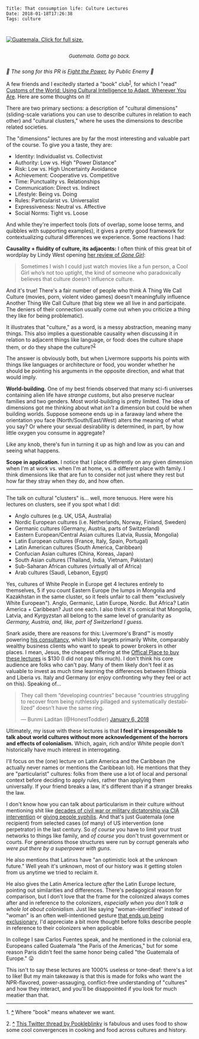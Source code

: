     Title: That consumption life: Culture Lectures
    Date: 2018-01-18T17:26:38
    Tags: culture

<div class="caption-img-block" style="margin: 25px auto">
  <a href="/img/2018/1/guatemala_market.jpg" target="blank">
  <img src="/img/2018/1/guatemala_market_THUMB.jpg" alt="Guatemala. Click for full size." style="margin: 15px auto;" /></a>
<p style="font-style: italic; text-align: center; font-size: small">Guatemala. Gotta go back.</p>
</div>

_🎵 The song for this PR is [Fight the Power][9], by Public Enemy 🎵_

A few friends and I excitedly started a "book"
club<sup id="place1"><a href="#footnote1">1</a></sup>, for which I "read"
[Customs of the World: Using Cultural Intelligence to Adapt, Wherever You
Are][1]. Here are some thoughts on it!

<!-- more -->

There are two primary sections: a description of "cultural dimensions"
(sliding-scale variations you can use to describe cultures in relation to each
other) and "cultural clusters," where he uses the dimensions to describe
related societies.

The "dimensions" lectures are by far the most interesting and valuable part of
the course. To give you a taste, they are:

- Identity: Individualist vs. Collectivist
- Authority: Low vs. High "Power Distance"
- Risk: Low vs. High Uncertainty Avoidance
- Achievement: Cooperative vs. Competitive
- Time: Punctuality vs. Relationships
- Communication: Direct vs. Indirect
- Lifestyle: Being vs. Doing
- Rules: Particularist vs. Universalist
- Expressiveness: Neutral vs. Affective
- Social Norms: Tight vs. Loose

And while they're imperfect tools (lots of overlap, some loose terms, and
quibbles with supporting examples), it gives a pretty good framework for
contextualizing cultural differences we experience. Some reactions I had:

**Causality + fluidity of culture, its adjacents:** I often think of this great
bit of wordplay by Lindy West opening [her review of _Gone Girl_][2]:

> Sometimes I wish I could just watch movies like a fun person, a Cool Girl
> who’s not too uptight, the kind of someone who paradoxically believes that
> culture doesn’t influence culture.

And it's true! There's a fair number of people who think A Thing We Call Culture
(movies, porn, violent video games) doesn't meaningfully influence Another Thing
We Call Culture (that big stew we all live in and participate. The deniers of
their connection usually come out when you criticize a thing they like for being
problematic).

It illustrates that "culture," as a word, is a messy abstraction, meaning many
things. This also implies a questionable causality when discussing it in
relation to adjacent things like language, or food: does the culture shape them,
or do they shape the culture?<sup id="place2"><a href="#footnote2">2</a></sup>

The answer is obviously both, but when Livermore supports his points with
things like languages or architecture or food, you wonder whether he should be
pointing his arguments in the opposite direction, and what that would imply.

**World-building.** One of my best friends observed that many sci-fi
universes containing alien life have _strange customs_, but also preserve
nuclear families and two genders. Most world-building is pretty limited. The
idea of dimensions got me thinking about what _isn't_ a dimension but could be
when building worlds. Suppose someone ends up in a faraway land where the
orientation you face (North/South/East/West) alters the meaning of what you say?
Or where your sexual desirability is determined, in part, by how little oxygen
you consume in aggregate?

Like any knob, there's fun in turning it up as high and low as you can and
seeing what happens.

**Scope in application.** I notice that I place differently on any given
dimension when I'm at work vs. when I'm at home, vs. a different place with
family. I think dimensions like that are fun to consider not just where they
rest but how far they stray when they do, and how often.

---

The talk on cultural "clusters" is… well, more tenuous. Here were his lectures
on clusters, see if you spot what I did:

- Anglo cultures (e.g. UK, USA, Australia)
- Nordic European cultures (i.e. Netherlands, Norway, Finland, Sweden)
- Germanic cultures (Germany, Austria, parts of Switzerland)
- Eastern European/Central Asian cultures (Latvia, Russia, Mongolia)
- Latin European cultures (France, Italy, Spain, Portugal)
- Latin American cultures (South America, Caribbean)
- Confucian Asian cultures (China, Koreas, Japan)
- South Asian cultures (Thailand, India, Vietnam, Pakistan)
- Sub-Saharan African cultures (virtually all of Africa)
- Arab cultures (Saudi, Lebanon, Egypt)

Yes, cultures of White People in Europe get 4 lectures entirely to
themselves, 5 if you count Eastern Europe (he lumps in Mongolia and Kazakhstan
in the same cluster, so it feels unfair to call them "exclusively White
European"). Anglo, Germanic, Latin Europe, Nordic. But Africa? Latin
America + Caribbean?  Just one each. I also think it's comical that Mongolia,
Latvia, and Kyrgyzstan all belong to the same level of granularity as _Germany,
Austria, and, like, part of Switzerland I guess._

Snark aside, there are reasons for this: Livermore's Brand™ is mostly
powering [his consultancy][4], which likely targets primarily White, comparably
wealthy business clients who want to speak to power brokers in other
places. I mean, Jesus, the cheapest offering at the [Offical Place to buy these
lectures][5] is $130 (I did not pay this much). I don't think his core audience
are folks who can't pay. Many of them likely don't feel it as valuable to
invest as much time learning the differences between Ethiopia and Liberia vs.
Italy and Germany (or enjoy confronting why they feel or act on this). Speaking
of…

<blockquote class="twitter-tweet" data-lang="en"><p lang="en" dir="ltr">They
call them “developing countries” because “countries struggling to recover from
being ruthlessly pillaged and systematically destabilized” doesn’t have the same
ring.</p>&mdash; Bunmi Laditan (@HonestToddler) <a href="https://twitter.com/HonestToddler/status/949566815772073984?ref_src=twsrc%5Etfw">January
6, 2018</a>
</blockquote>

Ultimately, my issue with these lectures is that **I feel it's irresponsible to
talk about world cultures without more acknowledgement of the horrors and
effects of colonialism.** Which, again, rich and/or White people don't
historically have much interest in interrogating.

I'll focus on the (one) lecture on Latin America and the Caribbean (he actually
never names or mentions the Caribbean lol). He mentions that they are
"particularist" cultures: folks from there use a lot of local and personal
context before deciding to apply rules, rather than applying them universally.
If your friend breaks a law, it's different than if a stranger breaks the law.

I don't know how you can talk about particularism in their culture without
mentioning shit like [decades of civil war or military dictatorship via CIA
intervention][6] or [giving people syphilis][7]. And that's just Guatemala (one
recipient) from selected cases (of many) of US intervention (one perpetrator) in
the last century. So _of course_ you have to limit your trust networks to things
like family, and _of course_ you don't trust government or courts. For
generations those structures were run by corrupt generals _who were put there by
a superpower with guns._

He also mentions that Latinxs have "an optimistic look at the unknown future."
Well yeah it's unknown, most of our history was it getting stolen from us
anytime we tried to reclaim it.

He also gives the Latin America lecture _after_ the Latin Europe lecture,
pointing out similarities and differences. There's pedagogical reason for
comparison, but I don't love that the frame for the colonized always comes after
and in reference to the colonizers, _especially when you don't talk a whole lot
about colonialism._ Just like saying "woman-identified" instead of "woman"
is an often well-intentioned gesture [that ends up being exclusionary][8],
I'd appreciate a bit more thought before folks describe people in reference to
their colonizers when applicable.

In college I saw Carlos Fuentes speak, and he mentioned in the colonial era,
Europeans called Guatemala "the Paris of the Americas," but for some reason
Paris didn't feel the same honor being called "the Guatemala of Europe." 😛

This isn't to say these lectures are 1000% useless or tone-deaf: there's a lot
to like! But my main takeaway is that this is made for folks who want the
NPR-flavored, power-assauging, conflict-free understanding of "cultures" and how
they interact, and you'll be disappointed if you look for much meatier than that.

---
<span id="footnote1">1.</span> <a href="#place1"><strong>^</strong></a>
Where "book" means whatever we want.

<span id="footnote2">2.</span> <a href="#place2"><strong>^</strong></a>
[This Twitter thread by Pookleblinky][3] is fabulous and uses food to show some
cool convergences in cooking and food across cultures and history.


   [1]: http://davidlivermore.com/blog/books/customs-of-the-world
   [2]: https://www.gq.com/story/gone-girls-girl-problem
   [3]: https://twitter.com/pookleblinky/status/848578729148395521
   [4]: https://culturalq.com/
   [5]: https://www.thegreatcourses.com/courses/customs-of-the-world-using-cultural-intelligence-to-adapt-wherever-you-are.html
   [6]: https://en.wikipedia.org/wiki/1954_Guatemalan_coup_d%27%C3%A9tat
   [7]: https://en.wikipedia.org/wiki/Guatemala_syphilis_experiment
   [8]: https://everydayfeminism.com/2015/05/feminist-phrases-marginalize-trans-women/
   [9]: https://www.youtube.com/watch?v=pWTrAVLhbS8
